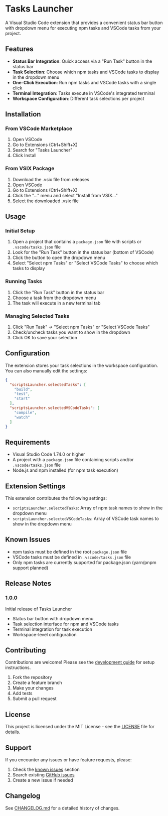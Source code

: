 # Tasks Launcher

A Visual Studio Code extension that provides a convenient status bar button with dropdown menu for executing npm tasks and VSCode tasks from your project.

## Features

- **Status Bar Integration**: Quick access via a "Run Task" button in the status bar
- **Task Selection**: Choose which npm tasks and VSCode tasks to display in the dropdown menu
- **One-Click Execution**: Run npm tasks and VSCode tasks with a single click
- **Terminal Integration**: Tasks execute in VSCode's integrated terminal
- **Workspace Configuration**: Different task selections per project

## Installation

### From VSCode Marketplace

1. Open VSCode
2. Go to Extensions (Ctrl+Shift+X)
3. Search for "Tasks Launcher"
4. Click Install

### From VSIX Package

1. Download the .vsix file from releases
2. Open VSCode
3. Go to Extensions (Ctrl+Shift+X)
4. Click the "..." menu and select "Install from VSIX..."
5. Select the downloaded .vsix file

## Usage

### Initial Setup

1. Open a project that contains a `package.json` file with scripts or `.vscode/tasks.json` file
2. Look for the "Run Task" button in the status bar (bottom of VSCode)
3. Click the button to open the dropdown menu
4. Select "Select npm Tasks" or "Select VSCode Tasks" to choose which tasks to display

### Running Tasks

1. Click the "Run Task" button in the status bar
2. Choose a task from the dropdown menu
3. The task will execute in a new terminal tab

### Managing Selected Tasks

1. Click "Run Task" → "Select npm Tasks" or "Select VSCode Tasks"
2. Check/uncheck tasks you want to show in the dropdown
3. Click OK to save your selection

## Configuration

The extension stores your task selections in the workspace configuration. You can also manually edit the settings:

```json
{
  "scriptsLauncher.selectedTasks": [
    "build",
    "test",
    "start"
  ],
  "scriptsLauncher.selectedVSCodeTasks": [
    "compile",
    "watch"
  ]
}
```

## Requirements

- Visual Studio Code 1.74.0 or higher
- A project with a `package.json` file containing scripts and/or `.vscode/tasks.json` file
- Node.js and npm installed (for npm task execution)

## Extension Settings

This extension contributes the following settings:

- `scriptsLauncher.selectedTasks`: Array of npm task names to show in the dropdown menu
- `scriptsLauncher.selectedVSCodeTasks`: Array of VSCode task names to show in the dropdown menu

## Known Issues

- npm tasks must be defined in the root `package.json` file
- VSCode tasks must be defined in `.vscode/tasks.json` file
- Only npm tasks are currently supported for package.json (yarn/pnpm support planned)

## Release Notes

### 1.0.0

Initial release of Tasks Launcher

- Status bar button with dropdown menu
- Task selection interface for npm and VSCode tasks
- Terminal integration for task execution
- Workspace-level configuration

## Contributing

Contributions are welcome! Please see the [development guide](./documentation/development.md) for setup instructions.

1. Fork the repository
2. Create a feature branch
3. Make your changes
4. Add tests
5. Submit a pull request

## License

This project is licensed under the MIT License - see the [LICENSE](LICENSE) file for details.

## Support

If you encounter any issues or have feature requests, please:

1. Check the [known issues](#known-issues) section
2. Search existing [GitHub issues](https://github.com/trystan4861/scripts-launcher/issues)
3. Create a new issue if needed

## Changelog

See [CHANGELOG.md](CHANGELOG.md) for a detailed history of changes.